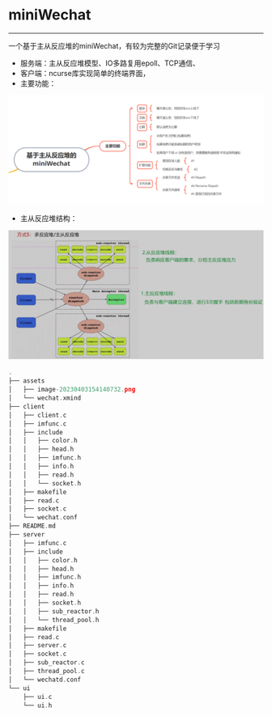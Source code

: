 # miniWechat

---

一个基于主从反应堆的miniWechat，有较为完整的Git记录便于学习

- 服务端：主从反应堆模型、IO多路复用epoll、TCP通信、
- 客户端：ncurse库实现简单的终端界面，
- 主要功能：

![image-20230403154140732](assets/image-20230403154140732.png)

- 主从反应堆结构：

![image-20230420150302255](assets/image-20230420150302255.png)

```cpp
.
├── assets
│   ├── image-20230403154140732.png
│   └── wechat.xmind
├── client
│   ├── client.c
│   ├── imfunc.c
│   ├── include
│   │   ├── color.h
│   │   ├── head.h
│   │   ├── imfunc.h
│   │   ├── info.h
│   │   ├── read.h
│   │   └── socket.h
│   ├── makefile
│   ├── read.c
│   ├── socket.c
│   └── wechat.conf
├── README.md
├── server
│   ├── imfunc.c
│   ├── include
│   │   ├── color.h
│   │   ├── head.h
│   │   ├── imfunc.h
│   │   ├── info.h
│   │   ├── read.h
│   │   ├── socket.h
│   │   ├── sub_reactor.h
│   │   └── thread_pool.h
│   ├── makefile
│   ├── read.c
│   ├── server.c
│   ├── socket.c
│   ├── sub_reactor.c
│   ├── thread_pool.c
│   └── wechatd.conf
└── ui
    ├── ui.c
    └── ui.h
```



